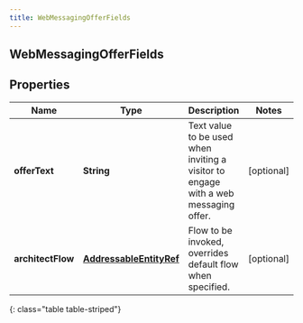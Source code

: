 ```yaml
---
title: WebMessagingOfferFields
---
```


## WebMessagingOfferFields

## Properties

| Name              | Type                                                                     | Description                                                                         | Notes      |
| ----------------- | ------------------------------------------------------------------------ | ----------------------------------------------------------------------------------- | ---------- |
| **offerText**     | <!----><!---->**String**<!---->                                          | Text value to be used when inviting a visitor to engage with a web messaging offer. | [optional] |
| **architectFlow** | <!----><!---->[**AddressableEntityRef**](AddressableEntityRef.md)<!----> | Flow to be invoked, overrides default flow when specified.                          | [optional] |

{: class="table table-striped"}
